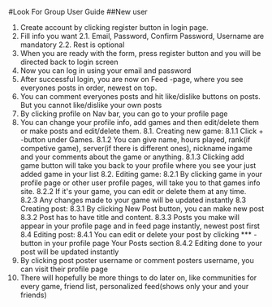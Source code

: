#Look For Group User Guide
##New user
1. Create account by clicking register button in login page.
2. Fill info you want
    2.1. Email, Password, Confirm Password, Username are mandatory
    2.2. Rest is optional
3. When you are ready with the form, press register button and you will be directed back to login screen
4. Now you can log in using your email and password
5. After successful login, you are now on Feed -page, where you see everyones posts in order, newest on top.
6. You can comment everyones posts and hit like/dislike buttons on posts. But you cannot like/dislike your own posts
7. By clicking profile on Nav bar, you can go to your profile page
8. You can change your profile info, add games and then edit/delete them or make posts and edit/delete them.
    8.1. Creating new game:
        8.1.1 Click + -button under Games.
        8.1.2 You can give name, hours played, rank(if competive game), server(if there is different ones), nickname ingame and your comments about the game or anything.
        8.1.3 Clicking add game button will take you back to your profile where you see your just added game in your list
    8.2. Editing game:
        8.2.1 By clicking game in your profile page or other user profile pages, will take you to that games info site.
        8.2.2 If it's your game, you can edit or delete them at any time.
        8.2.3 Any changes made to your game will be updated instantly
    8.3 Creating post:
        8.3.1 By clicking New Post button, you can make new post
        8.3.2 Post has to have title and content.
        8.3.3 Posts you make will appear in your profile page and in feed page instantly, newest post first
    8.4 Editing post:
        8.4.1 You can edit or delete your post by clicking *** -button in your profile page Your Posts section
        8.4.2 Editing done to your post will be updated instantly
9. By clicking post poster username or comment posters username, you can visit their profile page
10. There will hopefully be more things to do later on, like communities for every game, friend list, personalized feed(shows only your and your friends)